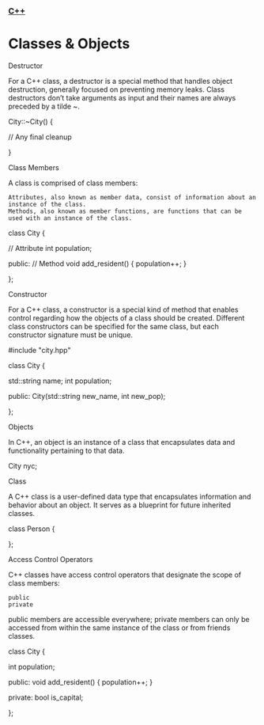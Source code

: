 ### [C++](./README.md)
# Classes & Objects

Destructor

For a C++ class, a destructor is a special method that handles object destruction, generally focused on preventing memory leaks. Class destructors don’t take arguments as input and their names are always preceded by a tilde ~.

City::~City() {

  // Any final cleanup

}

Class Members

A class is comprised of class members:

    Attributes, also known as member data, consist of information about an instance of the class.
    Methods, also known as member functions, are functions that can be used with an instance of the class.

class City {

  // Attribute
  int population;

public:
  // Method
  void add_resident() {
    population++;
  }

};

Constructor

For a C++ class, a constructor is a special kind of method that enables control regarding how the objects of a class should be created. Different class constructors can be specified for the same class, but each constructor signature must be unique.

#include "city.hpp"

class City {

  std::string name;
  int population;

public:
  City(std::string new_name, int new_pop);

};

Objects

In C++, an object is an instance of a class that encapsulates data and functionality pertaining to that data.

City nyc;

Class

A C++ class is a user-defined data type that encapsulates information and behavior about an object. It serves as a blueprint for future inherited classes.

class Person {

};

Access Control Operators

C++ classes have access control operators that designate the scope of class members:

    public
    private

public members are accessible everywhere; private members can only be accessed from within the same instance of the class or from friends classes.

class City {

  int population; 

public:
  void add_resident() { 
    population++;
  }

private:
  bool is_capital;

};

